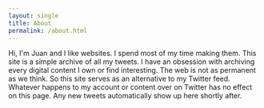 ```yaml
---
layout: single
title: About
permalink: /about.html
---
```


Hi, I'm Juan and I like websites. I spend most of my time making them. This site is a simple archive of all my tweets. I have an obsession with archiving every digital content I own or find interesting. The web is not as permanent as we think. So this site serves as an alternative to my Twitter feed. Whatever happens to my account or content over on Twitter has no effect on this page. Any new tweets automatically show up here shortly after.
